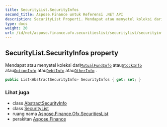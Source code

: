 ```yaml
---
title: SecurityList.SecurityInfos
second_title: Aspose.Finance untuk Referensi .NET API
description: SecurityList Properti. Mendapat atau menyetel koleksi dariMutualFundInfo atauStockInfo atauOptionInfo atauDebtInfo atauOtherInfo .
type: docs
weight: 20
url: /id/net/aspose.finance.ofx.securitieslist/securitylist/securityinfos/
---
```

## SecurityList.SecurityInfos property

Mendapat atau menyetel koleksi dari[`MutualFundInfo`](../../mutualfundinfo/) atau[`StockInfo`](../../stockinfo/) atau[`OptionInfo`](../../optioninfo/) atau[`DebtInfo`](../../debtinfo/) atau[`OtherInfo`](../../otherinfo/) .

```csharp
public List<AbstractSecurityInfo> SecurityInfos { get; set; }
```

### Lihat juga

* class [AbstractSecurityInfo](../../abstractsecurityinfo/)
* class [SecurityList](../)
* ruang nama [Aspose.Finance.Ofx.SecuritiesList](../../securitylist/)
* perakitan [Aspose.Finance](../../../)


